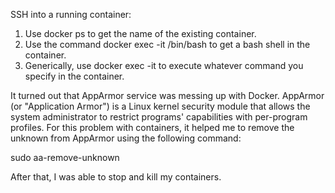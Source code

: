 SSH into a running container:
1) Use docker ps to get the name of the existing container.
2) Use the command docker exec -it <container name> /bin/bash to get a bash shell in the container.
3) Generically, use docker exec -it <container name> <command> to execute whatever command you specify in the container.
  
  
It turned out that AppArmor service was messing up with Docker. AppArmor (or "Application Armor") is a Linux kernel security module that allows the system administrator to restrict programs' capabilities with per-program profiles. For this problem with containers, it helped me to remove the unknown from AppArmor using the following command:

sudo aa-remove-unknown

After that, I was able to stop and kill my containers. 
